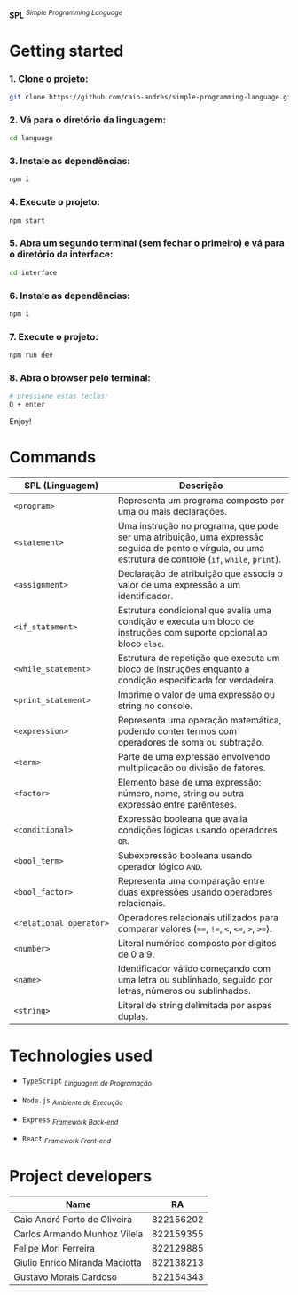 **SPL** <sup>_Simple Programming Language_<sup>

# Getting started

### 1. Clone o projeto:

```bash
git clone https://github.com/caio-andres/simple-programming-language.git
```

### 2. Vá para o diretório da linguagem:

```bash
cd language
```

### 3. Instale as dependências:

```bash
npm i
```

### 4. Execute o projeto:

```bash
npm start
```

### 5. Abra um segundo terminal (sem fechar o primeiro) e vá para o diretório da interface:

```bash
cd interface
```

### 6. Instale as dependências:

```bash
npm i
```

### 7. Execute o projeto:

```bash
npm run dev
```

### 8. Abra o browser pelo terminal:

```bash
# pressione estas teclas:
O + enter
```

Enjoy!

# Commands

| **SPL (Linguagem)**     | **Descrição**                                                                                                                                            |
| ----------------------- | -------------------------------------------------------------------------------------------------------------------------------------------------------- |
| `<program>`             | Representa um programa composto por uma ou mais declarações.                                                                                             |
| `<statement>`           | Uma instrução no programa, que pode ser uma atribuição, uma expressão seguida de ponto e vírgula, ou uma estrutura de controle (`if`, `while`, `print`). |
| `<assignment>`          | Declaração de atribuição que associa o valor de uma expressão a um identificador.                                                                        |
| `<if_statement>`        | Estrutura condicional que avalia uma condição e executa um bloco de instruções com suporte opcional ao bloco `else`.                                     |
| `<while_statement>`     | Estrutura de repetição que executa um bloco de instruções enquanto a condição especificada for verdadeira.                                               |
| `<print_statement>`     | Imprime o valor de uma expressão ou string no console.                                                                                                   |
| `<expression>`          | Representa uma operação matemática, podendo conter termos com operadores de soma ou subtração.                                                           |
| `<term>`                | Parte de uma expressão envolvendo multiplicação ou divisão de fatores.                                                                                   |
| `<factor>`              | Elemento base de uma expressão: número, nome, string ou outra expressão entre parênteses.                                                                |
| `<conditional>`         | Expressão booleana que avalia condições lógicas usando operadores `OR`.                                                                                  |
| `<bool_term>`           | Subexpressão booleana usando operador lógico `AND`.                                                                                                      |
| `<bool_factor>`         | Representa uma comparação entre duas expressões usando operadores relacionais.                                                                           |
| `<relational_operator>` | Operadores relacionais utilizados para comparar valores (`==`, `!=`, `<`, `<=`, `>`, `>=`).                                                              |
| `<number>`              | Literal numérico composto por dígitos de 0 a 9.                                                                                                          |
| `<name>`                | Identificador válido começando com uma letra ou sublinhado, seguido por letras, números ou sublinhados.                                                  |
| `<string>`              | Literal de string delimitada por aspas duplas.                                                                                                           |

# Technologies used

- `TypeScript` <sub>_Linguagem de Programação_</sub>

- `Node.js` <sub>_Ambiente de Execução_</sub>

- `Express` <sub>_Framework Back-end_</sub>

- `React` <sub>_Framework Front-end_</sub>

# Project developers

| Name                           | RA        |
| ------------------------------ | --------- |
| Caio André Porto de Oliveira   | 822156202 |
| Carlos Armando Munhoz Vilela   | 822159355 |
| Felipe Mori Ferreira           | 822129885 |
| Giulio Enrico Miranda Maciotta | 822138213 |
| Gustavo Morais Cardoso         | 822154343 |

